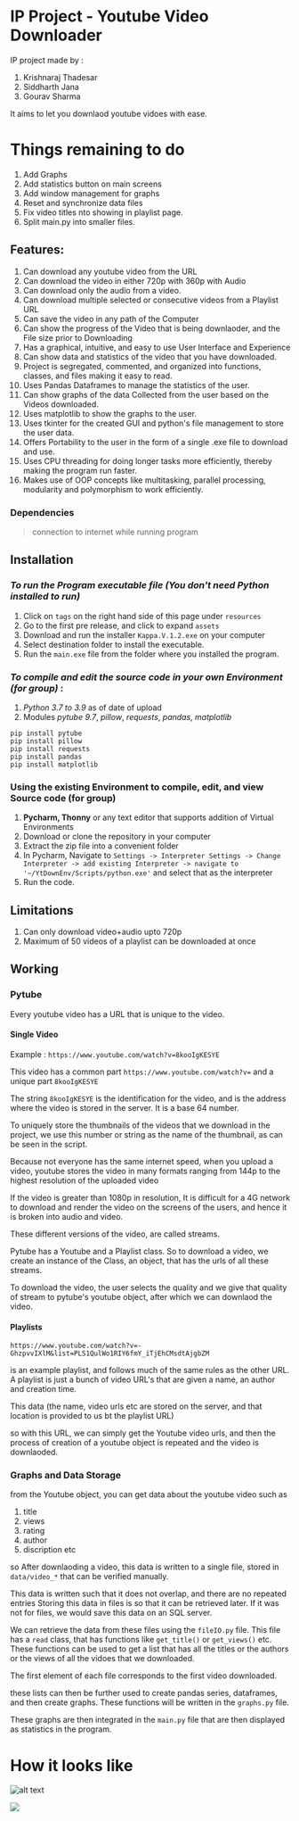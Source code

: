 # IP Project - Youtube Video Downloader

IP project made by :
1. Krishnaraj Thadesar
2. Siddharth Jana
4. Gourav Sharma

It aims to let you downlaod youtube vidoes with ease.

# Things remaining to do
1. Add Graphs
2. Add statistics button on main screens
3. Add window management for graphs
4. Reset and synchronize data files
5. Fix video titles nto showing in playlist page.
6. Split main.py into smaller files.

## Features:
1. Can download any youtube video from the URL
2. Can download the video in either 720p with 360p with Audio
3. Can download only the audio from a video.
4. Can download multiple selected or consecutive videos from a Playlist URL
5. Can save the video in any path of the Computer
6. Can show the progress of the Video that is being downlaoder, and the File size prior to Downloading
7. Has a graphical, intuitive, and easy to use User Interface and Experience
8. Can show data and statistics of the video that you have downloaded.
9. Project is segregated, commented, and organized into functions, classes, and files making it easy to read.
9. Uses Pandas Dataframes to manage the statistics of the user.
10. Can show graphs of the data Collected from the user based on the Videos downloaded.
11. Uses matplotlib to show the graphs to the user.
12. Uses tkinter for the created GUI and python's file management to store the user data.
13. Offers Portability to the user in the form of a single .exe file to download and use.
14. Uses CPU threading for doing longer tasks more efficiently, thereby making the program run faster.
15. Makes use of OOP concepts like multitasking, parallel processing, modularity and polymorphism to work efficiently.


### Dependencies
 > connection to internet while running program

## Installation

### _To run the Program executable file (You don't need Python installed to run)_

1. Click on `tags` on the right hand side of this page under `resources`
2. Go to the first pre release, and click to expand  `assets`
3. Download and run the installer `Kappa.V.1.2.exe` on your computer
4. Select destination folder to install the executable.
5. Run the `main.exe` file from the folder where you installed the program.

### _To compile and edit the source code in your own Environment_ *(for group)* :

1. _Python 3.7 to 3.9_ as of date of upload
2. Modules _pytube 9.7_, _pillow_, _requests_, _pandas_, _matplotlib_

```shell script
pip install pytube
pip install pillow
pip install requests
pip install pandas
pip install matplotlib
```

### Using the existing Environment to compile, edit, and view Source code (for group)

1. **Pycharm, Thonny** or any text editor that supports addition of Virtual Environments
2. Download or clone the repository in your computer
3. Extract the zip file into a convenient folder
4. In Pycharm, Navigate to 
`Settings -> Interpreter Settings -> Change Interpreter -> add existing Interpreter -> navigate to '~/YtDownEnv/Scripts/python.exe'`
and select that as the interpreter
5. Run the code.


## Limitations
1. Can only download video+audio upto 720p
2. Maximum of 50 videos of a playlist can be downloaded at once

## Working

### Pytube

Every youtube video has a URL that is unique to the video.

#### Single Video
Example : 
`https://www.youtube.com/watch?v=8kooIgKESYE`

This video has a common part `https://www.youtube.com/watch?v=` and a unique part
`8kooIgKESYE`

The string `8kooIgKESYE` is the identification for the video, and is the address
where the video is stored in the server. It is a base 64 number.

To uniquely store the thumbnails of the videos that we download in the project, we
use this number or string as the name of the thumbnail, as can be seen in the 
script.

Because not everyone has the same internet speed, when you upload a video, youtube
stores the video in many formats ranging from 144p to the highest resolution of the 
uploaded video

If the video is greater than 1080p in resolution, It is difficult for a 4G network
to download and render the video on the screens of the users, and hence it is 
broken into audio and video.

These different versions of the video, are called streams.

Pytube has a Youtube and a Playlist class. So to download a video, we create an
instance of the Class, an object, that has the urls of all these streams.

To download the video, the user selects the quality and we give that quality of stream
to pytube's youtube object, after which we can downlaod the video.

#### Playlists

`https://www.youtube.com/watch?v=-GhzpvvIXlM&list=PLS1QulWo1RIY6fmY_iTjEhCMsdtAjgbZM`

is an example playlist, and follows much of the same rules as the other URL. A playlist is just 
a bunch of video URL's that are given a name, an author and creation time.

This data (the name, video urls etc are stored on the server, and that location
is provided to us bt the playlist URL)

so with this URL, we can simply get the Youtube video urls, and then the process of 
creation of a youtube object is repeated and the video is downlaoded.


### Graphs and Data Storage

from the Youtube object, you can get data about the youtube video such as
1. title
2. views
3. rating
4. author
5. discription
etc

so After downlaoding a video, this data is written to a single file, stored in `data/video_*`
that can be verified manually.

This data is written such that it does not overlap, and there are no repeated entries
Storing this data in files is so that it can be retrieved later. If it was not for 
files, we would save this data on an SQL server.

We can retrieve the data from these files using the `fileIO.py` file. This file has a 
`read` class, that has functions like `get_title()` or `get_views()` etc. These 
functions can be used to get a list that has all the titles or the authors or the views
of all the vidoes that we downloaded. 

The first element of each file corresponds to the first video downloaded.

these lists can then be further used to create pandas series, dataframes, and then
create graphs. These functions will be written in the `graphs.py` file.

These graphs are then integrated in the `main.py` file that are then displayed as 
statistics in the program.


# How it looks like
![alt text](https://github.com/KrishnarajT/IP-Project-Youtube-Video-Downloader/blob/main/Progress%20Images/12-11-20/Progress%20Screenshots%20(1).png)

![](https://github.com/KrishnarajT/IP-Project-Youtube-Video-Downloader/blob/main/Progress%20Images/12-11-20/Progress%20Screenshots%20(1).png)














